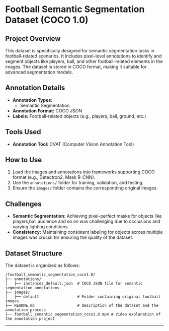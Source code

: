 # Football Semantic Segmentation Dataset (COCO 1.0)

## Project Overview
This dataset is specifically designed for semantic segmentation tasks in football-related scenarios. It includes pixel-level annotations to identify and segment objects like players, ball, and other football-related elements in the images. The dataset is stored in COCO format, making it suitable for advanced segmentation models.

## Annotation Details
- **Annotation Types:** 
  - Semantic Segmentation
- **Annotation Format:** COCO JSON
- **Labels:** Football-related objects (e.g., players, ball, ground, etc.)

## Tools Used
- **Annotation Tool:** CVAT (Computer Vision Annotation Tool)

## How to Use
1. Load the images and annotations into frameworks supporting COCO format (e.g., Detectron2, Mask R-CNN).
2. Use the `annotations/` folder for training, validation, and testing.
3. Ensure the `images/` folder contains the corresponding original images.

## Challenges
- **Semantic Segmentation:** Achieving pixel-perfect masks for objects like players,ball,audience and so on was challenging due to occlusions and varying lighting conditions.
- **Consistency:** Maintaining consistent labeling for objects across multiple images was crucial for ensuring the quality of the dataset.

## Dataset Structure
The dataset is organized as follows:

```
/football_semantic_segmentation_coco1.0/
├── annotations/                
│   ├── instances_default.json  # COCO JSON file for semantic segmentation annotations
├── images/                     
│   ├── default                 # Folder containing original football images
├── README.md                   # Description of the dataset and the annotation process
├── football_semantic_segmentation_coco1.0.mp4 # Video explanation of the annotation project
```

---
